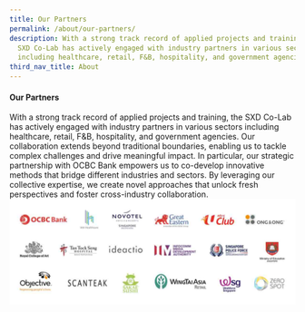 ```yaml
---
title: Our Partners
permalink: /about/our-partners/
description: With a strong track record of applied projects and training, the
  SXD Co-Lab has actively engaged with industry partners in various sectors
  including healthcare, retail, F&B, hospitality, and government agencies.
third_nav_title: About
---
```

#### **Our Partners**
With a strong track record of applied projects and training, the SXD Co-Lab has actively engaged with industry partners in various sectors including healthcare, retail, F&B, hospitality, and government agencies. Our collaboration extends beyond traditional boundaries, enabling us to tackle complex challenges and drive meaningful impact. In particular, our strategic partnership with OCBC Bank empowers us to co-develop innovative methods that bridge different industries and sectors. By leveraging our collective expertise, we create novel approaches that unlock fresh perspectives and foster cross-industry collaboration.
![](/images/About/about_our%20partners.jpg)